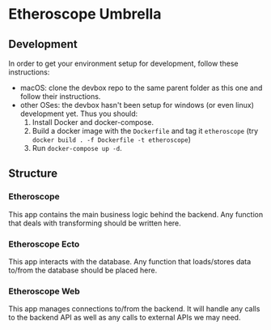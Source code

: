 # Etheroscope Umbrella

## Development

In order to get your environment setup for development, follow these instructions:
- macOS: clone the devbox repo to the same parent folder as this one and follow their instructions.
- other OSes: the devbox hasn't been setup for windows (or even linux) development yet. Thus you should:
  1. Install Docker and docker-compose.
  2. Build a docker image with the `Dockerfile` and tag it `etheroscope` (try `docker build . -f Dockerfile -t etheroscope`)
  3. Run `docker-compose up -d`.

## Structure

### Etheroscope

This app contains the main business logic behind the backend. Any function that deals with transforming should be written here.

### Etheroscope Ecto

This app interacts with the database. Any function that loads/stores data to/from the database should be placed here.

### Etheroscope Web

This app manages connections to/from the backend. It will handle any calls to the backend API as well as any calls to external APIs we may need.
